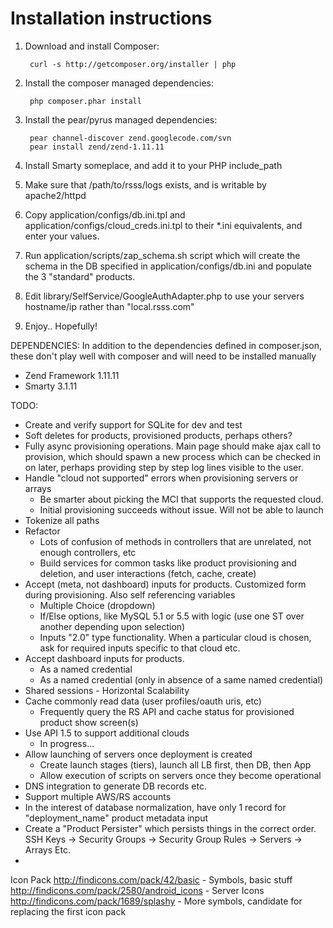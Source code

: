 # Installation instructions

1. Download and install Composer:

        curl -s http://getcomposer.org/installer | php

2. Install the composer managed dependencies:

        php composer.phar install

3. Install the pear/pyrus managed dependencies:

        pear channel-discover zend.googlecode.com/svn
        pear install zend/zend-1.11.11

4. Install Smarty someplace, and add it to your PHP include_path

5. Make sure that /path/to/rsss/logs exists, and is writable by apache2/httpd

6. Copy application/configs/db.ini.tpl and application/configs/cloud_creds.ini.tpl to their *.ini equivalents, and enter your values.

7. Run application/scripts/zap_schema.sh script which will create the schema in the DB specified in application/configs/db.ini and populate the 3 "standard" products.

8. Edit library/SelfService/GoogleAuthAdapter.php to use your servers hostname/ip rather than "local.rsss.com"

9. Enjoy.. Hopefully!

DEPENDENCIES:
In addition to the dependencies defined in composer.json, these don't play well with composer and will need to be installed manually

* Zend Framework 1.11.11
* Smarty 3.1.11

TODO:
* Create and verify support for SQLite for dev and test
* Soft deletes for products, provisioned products, perhaps others?
* Fully async provisioning operations. Main page should make ajax call to provision, which should spawn a new process which can be checked in on later, perhaps providing step by step log lines visible to the user.
* Handle "cloud not supported" errors when provisioning servers or arrays
  * Be smarter about picking the MCI that supports the requested cloud.
  * Initial provisioning succeeds without issue. Will not be able to launch
* Tokenize all paths
* Refactor
  * Lots of confusion of methods in controllers that are unrelated, not enough controllers, etc
  * Build services for common tasks like product provisioning and deletion, and user interactions (fetch, cache, create) 
* Accept (meta, not dashboard) inputs for products.  Customized form during provisioning.  Also self referencing variables
  * Multiple Choice (dropdown)
  * If/Else options, like MySQL 5.1 or 5.5 with logic (use one ST over another depending upon selection)
  * Inputs "2.0" type functionality.  When a particular cloud is chosen, ask for required inputs specific to that cloud etc.
* Accept dashboard inputs for products.
  * As a named credential
  * As a named credential (only in absence of a same named credential)
* Shared sessions - Horizontal Scalability
* Cache commonly read data (user profiles/oauth uris, etc)
  * Frequently query the RS API and cache status for provisioned product show screen(s)
* Use API 1.5 to support additional clouds
  * In progress...
* Allow launching of servers once deployment is created
  * Create launch stages (tiers), launch all LB first, then DB, then App
  * Allow execution of scripts on servers once they become operational
* DNS integration to generate DB records etc.
* Support multiple AWS/RS accounts
* In the interest of database normalization, have only 1 record for "deployment_name" product metadata input
* Create a "Product Persister" which persists things in the correct order. SSH Keys -> Security Groups -> Security Group Rules -> Servers -> Arrays Etc.
*

Icon Pack
http://findicons.com/pack/42/basic - Symbols, basic stuff
http://findicons.com/pack/2580/android_icons - Server Icons
http://findicons.com/pack/1689/splashy - More symbols, candidate for replacing the first icon pack